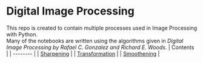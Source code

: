 # Digital Image Processing
This repo is created to contain multiple processes used in Image Processing with Python. </br>
Many of the notebooks are written using the algorithms given in <i>Digital Image Processing by Rafael C. Gonzalez and Richard E. Woods</i>.
| Contents |
| -------- |
| [Sharpening](https://github.com/TheNova22/Digital-Image-Processing/tree/main/Sharpening) |
| [Transformation](https://github.com/TheNova22/Digital-Image-Processing/tree/main/Transformation) |
| [Smoothening](https://github.com/TheNova22/Digital-Image-Processing/tree/main/Smoothening) |
